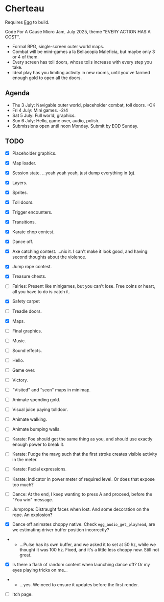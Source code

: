 # Cherteau

Requires [Egg](https://github.com/aksommerville/egg) to build.

Code For A Cause Micro Jam, July 2025, theme "EVERY ACTION HAS A COST".

- Formal RPG, single-screen outer world maps.
- Combat will be mini-games a la Bellacopia Maleficia, but maybe only 3 or 4 of them.
- Every screen has toll doors, whose tolls increase with every step you take.
- Ideal play has you limiting activity in new rooms, until you've farmed enough gold to open all the doors.

## Agenda

- Thu 3 July: Navigable outer world, placeholder combat, toll doors. -OK
- Fri 4 July: Mini games. -2/4
- Sat 5 July: Full world, graphics.
- Sun 6 July: Hello, game over, audio, polish.
- Submissions open until noon Monday. Submit by EOD Sunday.

## TODO

- [x] Placeholder graphics.
- [x] Map loader.
- [x] Session state. ...yeah yeah yeah, just dump everything in (g).
- [x] Layers.
- [x] Sprites.
- [x] Toll doors.
- [x] Trigger encounters.
- [x] Transitions.

- [x] Karate chop contest.
- [x] Dance off.
- [x] Axe catching contest. ...nix it. I can't make it look good, and having second thoughts about the violence.
- [x] Jump rope contest.

- [x] Treasure chests.
- [ ] Fairies: Present like minigames, but you can't lose. Free coins or heart, all you have to do is catch it.
- [x] Safety carpet
- [ ] Treadle doors.

- [x] Maps.
- [ ] Final graphics.
- [ ] Music.
- [ ] Sound effects.
- [ ] Hello.
- [ ] Game over.
- [ ] Victory.

- [ ] "Visited" and "seen" maps in minimap.
- [ ] Animate spending gold.
- [ ] Visual juice paying tolldoor.
- [ ] Animate walking.
- [ ] Animate bumping walls.
- [ ] Karate: Foe should get the same thing as you, and should use exactly enough power to break it.
- [ ] Karate: Fudge the mavg such that the first stroke creates visible activity in the meter.
- [ ] Karate: Facial expressions.
- [ ] Karate: Indicator in power meter of required level. Or does that expose too much?
- [ ] Dance: At the end, I keep wanting to press A and proceed, before the "You win" message.
- [ ] Jumprope: Distraught faces when lost. And some decoration on the rope. An explosion?
- [x] Dance off animates choppy native. Check `egg_audio_get_playhead`, are we estimating driver buffer position incorrectly?
- - ...Pulse has its own buffer, and we asked it to set at 50 hz, while we thought it was 100 hz. Fixed, and it's a little less choppy now. Still not great.
- [x] Is there a flash of random content when launching dance off? Or my eyes playing tricks on me...
- - ...yes. We need to ensure it updates before the first render.

- [ ] Itch page.
